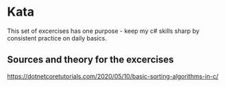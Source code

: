 # Kata
This set of excercises has one purpose - keep my c# skills sharp by consistent practice on daily basics. 

## Sources and theory for the excercises
https://dotnetcoretutorials.com/2020/05/10/basic-sorting-algorithms-in-c/